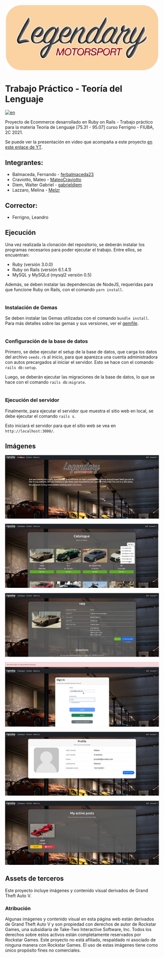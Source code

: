 <div align="center">

<img src="./docs/img/lm_banner.png" alt="Legendary Motorsport Banner" width="500">

</div>

# Trabajo Práctico - Teoría del Lenguaje

[![en](https://img.shields.io/badge/read_in-english_%F0%9F%87%AC%F0%9F%87%A7-darkblue?style=flat)](https://github.com/walgab/Legendary_Motorsport#readme)

Proyecto de Ecommerce desarrollado en Ruby on Rails - Trabajo práctico para la materia Teoría de Lenguaje [75.31 - 95.07] curso Ferrigno - FIUBA, 2C 2021.

Se puede ver la presentación en video que acompaña a este proyecto [en este enlace de YT](https://youtu.be/-0cxWvMj58c).

## Integrantes:
- Balmaceda, Fernando - [ferbalmaceda23](https://github.com/ferbalmaceda23)
- Craviotto, Mateo - [MateoCraviotto](https://github.com/MateoCraviotto)
- Diem, Walter Gabriel - [gabrieldiem](https://github.com/gabrieldiem)
- Lazzaro, Melina - [Melzr](https://github.com/Melzr)

## Corrector:
- Ferrigno, Leandro

## Ejecución
Una vez realizada la clonación del repositorio, se deberán instalar los programas necesarios para poder ejecutar el trabajo. Entre ellos, se encuentran:

- Ruby (versión 3.0.0)
- Ruby on Rails (versión 6.1.4.1)
- MySQL y MySQLd (mysql2 versión 0.5) 

Además, se deben instalar las dependencias de NodeJS, requeridas para que funcione Ruby on Rails, con el comando ```yarn install```.
<br><br>

### Instalación de Gemas
Se deben instalar las Gemas utilizadas con el comando ```bundle install```.
Para más detalles sobre las gemas y sus versiones, ver el [gemfile](https://github.com/MateoCraviotto/TP-Ruby-TDL/blob/main/ecommerce/Gemfile).
<br><br>

### Configuración de la base de datos

Primero, se debe ejecutar el setup de la base de datos, que carga los datos del archivo ```seeds.rb``` al inicio, para que aparezca una cuenta administradora con autos precargados al iniciar el servidor. Esto se hace con el comando ```rails db:setup```.

Luego, se deberán ejecutar las migraciones de la base de datos, lo que se hace con el comando ```rails db:migrate```.
<br><br>

### Ejecución del servidor

Finalmente, para ejecutar el servidor que muestra el sitio web en local, se debe ejecutar el comando ```rails s```.

Esto iniciará el servidor para que el sitio web se vea en ```http://localhost:3000/```.

## Imágenes

![Imagen 1](./docs/img/img1.jpg)

![Imagen 2](./docs/img/img2.jpg)

![Imagen 3](./docs/img/img3.jpg)

![Imagen 4](./docs/img/img4.jpg)

![Imagen 5](./docs/img/img5.jpg)

![Imagen 6](./docs/img/img6.jpg)

## Assets de terceros

Este proyecto incluye imágenes y contenido visual derivados de Grand Theft Auto V.

### Atribución

Algunas imágenes y contenido visual en esta página web están derivados de Grand Theft Auto V y son propiedad con derechos de autor de Rockstar Games, una subsidiaria de Take-Two Interactive Software, Inc. Todos los derechos sobre estos activos están completamente reservados por Rockstar Games. Este proyecto no está afiliado, respaldado ni asociado de ninguna manera con Rockstar Games. El uso de estas imágenes tiene como único propósito fines no comerciales.
